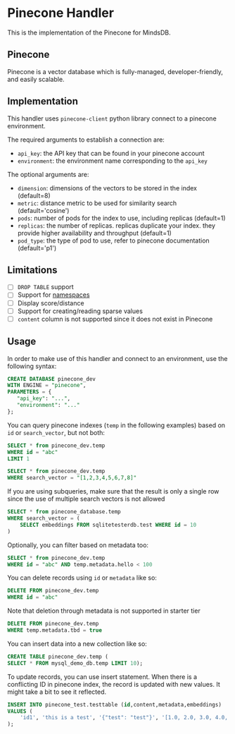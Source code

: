 # Pinecone Handler

This is the implementation of the Pinecone for MindsDB.

## Pinecone

Pinecone is a vector database which is fully-managed, developer-friendly, and easily scalable.

## Implementation

This handler uses `pinecone-client` python library connect to a pinecone environment.

The required arguments to establish a connection are:

* `api_key`: the API key that can be found in your pinecone account
* `environment`: the environment name corresponding to the `api_key`

The optional arguments are:

* `dimension`: dimensions of the vectors to be stored in the index (default=8)
* `metric`: distance metric to be used for similarity search (default='cosine')
* `pods`: number of pods for the index to use, including replicas (default=1)
* `replicas`: the number of replicas. replicas duplicate your index. they provide higher availability and throughput (default=1)
* `pod_type`: the type of pod to use, refer to pinecone documentation (default='p1')

## Limitations

- [ ] `DROP TABLE` support
- [ ] Support for [namespaces](https://docs.pinecone.io/docs/namespaces)
- [ ] Display score/distance
- [ ] Support for creating/reading sparse values
- [ ] `content` column is not supported since it does not exist in Pinecone

## Usage

In order to make use of this handler and connect to an environment, use the following syntax:

```sql
CREATE DATABASE pinecone_dev
WITH ENGINE = "pinecone",
PARAMETERS = {
   "api_key": "...",
   "environment": "..."
};
```

You can query pinecone indexes (`temp` in the following examples) based on `id` or `search_vector`, but not both:

```sql
SELECT * from pinecone_dev.temp
WHERE id = "abc"
LIMIT 1
```

```sql
SELECT * from pinecone_dev.temp
WHERE search_vector = "[1,2,3,4,5,6,7,8]"
```

If you are using subqueries, make sure that the result is only a single row since the use of multiple search vectors is not allowed

```sql
SELECT * from pinecone_database.temp
WHERE search_vector = (
    SELECT embeddings FROM sqlitetesterdb.test WHERE id = 10
)
```

Optionally, you can filter based on metadata too:

```sql
SELECT * from pinecone_dev.temp
WHERE id = "abc" AND temp.metadata.hello < 100
```

You can delete records using `id` or `metadata` like so:

```sql
DELETE FROM pinecone_dev.temp
WHERE id = "abc"
```

Note that deletion through metadata is not supported in starter tier

```sql
DELETE FROM pinecone_dev.temp
WHERE temp.metadata.tbd = true
```

You can insert data into a new collection like so:

```sql
CREATE TABLE pinecone_dev.temp (
SELECT * FROM mysql_demo_db.temp LIMIT 10);
```

To update records, you can use insert statement. When there is a conflicting ID in pinecone index, the record is updated with new values. It might take a bit to see it reflected.

```sql
INSERT INTO pinecone_test.testtable (id,content,metadata,embeddings)
VALUES (
    'id1', 'this is a test', '{"test": "test"}', '[1.0, 2.0, 3.0, 4.0, 5.0, 6.0, 7.0, 8.0]'
);
```
